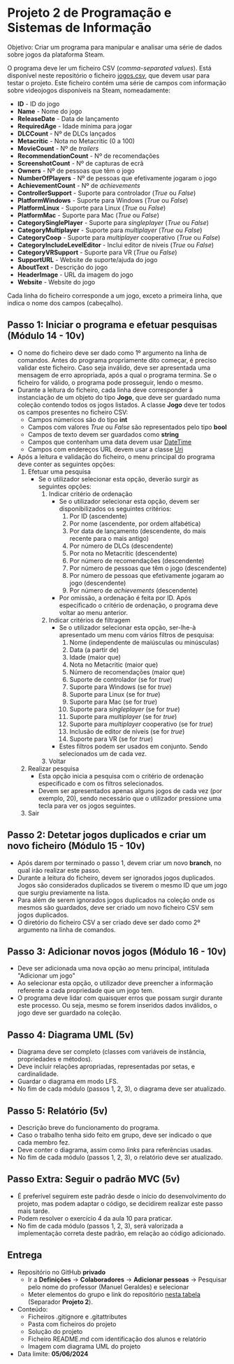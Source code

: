 # Projeto 2 de Programação e Sistemas de Informação

Objetivo: Criar um programa para manipular e analisar uma série de dados sobre jogos da plataforma Steam.

O programa deve ler um ficheiro CSV (*comma-separated values*). Está disponível neste repositório o ficheiro [jogos.csv](jogos.csv), que devem usar para testar o projeto. Este ficheiro contém uma série de campos com informação sobre videojogos disponíveis na Steam, nomeadamente:

*   **ID** - ID do jogo
*   **Name** - Nome do jogo
*   **ReleaseDate** - Data de lançamento
*   **RequiredAge** - Idade mínima para jogar
*   **DLCCount** - Nº de DLCs lançados
*   **Metacritic** - Nota no Metacritic (0 a 100)
*   **MovieCount** - Nº de *trailers*
*   **RecommendationCount** - Nº de recomendações
*   **ScreenshotCount** - Nº de capturas de ecrã
*   **Owners** - Nº de pessoas que têm o jogo
*   **NumberOfPlayers** - Nº de pessoas que efetivamente jogaram o jogo
*   **AchievementCount** - Nº de *achievements*
*   **ControllerSupport** - Suporte para controlador (*True* ou *False*)
*   **PlatformWindows** - Suporte para Windows (*True* ou *False*)
*   **PlatformLinux** - Suporte para Linux (*True* ou *False*)
*   **PlatformMac** - Suporte para Mac (*True* ou *False*)
*   **CategorySinglePlayer** - Suporte para *singleplayer* (*True* ou *False*)
*   **CategoryMultiplayer** - Suporte para *multiplayer* (*True* ou *False*)
*   **CategoryCoop** - Suporte para *multiplayer* cooperativo (*True* ou
    *False*)
*   **CategoryIncludeLevelEditor** - Inclui editor de níveis (*True* ou
    *False*)
*   **CategoryVRSupport** - Suporte para VR (*True* ou *False*)
*   **SupportURL** - Website de suporte/ajuda do jogo
*   **AboutText** - Descrição do jogo
*   **HeaderImage** - URL da imagem do jogo
*   **Website** - Website do jogo

Cada linha do ficheiro corresponde a um jogo, exceto a primeira linha, que indica o nome dos campos (cabeçalho).

## Passo 1: Iniciar o programa e efetuar pesquisas (Módulo 14 - 10v)

-  O nome do ficheiro deve ser dado como 1º argumento na linha de comandos. Antes do programa propriamente dito começar, é preciso validar este ficheiro. Caso seja inválido, deve ser apresentada uma mensagem de erro apropriada, após a qual o programa termina. Se o ficheiro for válido, o programa pode prosseguir, lendo o mesmo.
-  Durante a leitura do ficheiro, cada linha deve corresponder à instanciação de um objeto do tipo **Jogo**, que deve ser guardado numa coleção contendo todos os jogos listados. A classe **Jogo** deve ter todos os campos presentes no ficheiro CSV:
   * Campos númericos são do tipo **int**
   * Campos com valores *True* ou *False* são representados pelo tipo **bool**
   * Campos de texto devem ser guardados como **string**
   * Campos que contenham uma data devem usar [DateTime](https://learn.microsoft.com/pt-pt/dotnet/api/system.datetime?view=net-8.0)
   * Campos com endereços URL devem usar a classe [Uri](https://learn.microsoft.com/pt-pt/dotnet/api/system.uri?view=net-8.0)
- Após a leitura e validação do ficheiro, o menu principal do programa deve conter as seguintes opções:
   1. Efetuar uma pesquisa
      - Se o utilizador selecionar esta opção, deverão surgir as seguintes opções:
         1. Indicar critério de ordenação
            - Se o utilizador selecionar esta opção, devem ser disponibilizados os seguintes critérios:
               1. Por ID (ascendente)
               2. Por nome (ascendente, por ordem alfabética)
               3. Por data de lançamento (descendente, do mais recente para o mais antigo)
               4. Por número de DLCs (descendente)
               5. Por nota no Metacritic (descendente)
               6. Por número de recomendações (descendente)
               7. Por número de pessoas que têm o jogo (descendente)
               8. Por número de pessoas que efetivamente jogaram ao jogo (descendente)
               9. Por número de *achievements* (descendente)
            - Por omissão, a ordenação é feita por ID. Após especificado o critério de ordenação, o programa deve voltar ao menu anterior.
         2. Indicar critérios de filtragem
            - Se o utilizador selecionar esta opção, ser-lhe-à apresentado um menu com vários filtros de pesquisa:
               1. Nome (independente de maiúsculas ou minúsculas)
               2. Data (a partir de)
               3. Idade (maior que)
               4. Nota no Metacritic (maior que)
               5. Número de recomendações (maior que)
               6. Suporte de controlador (se for *true*)
               7. Suporte para Windows (se for *true*)
               8. Suporte para Linux (se for *true*)
               9. Suporte para Mac (se for *true*)
               10. Suporte para *singleplayer* (se for *true*)
               11. Suporte para *multiplayer* (se for *true*)
               12. Suporte para *multiplayer* cooperativo (se for *true*)
               13. Inclusão de editor de níveis (se for *true*)
               14. Suporte para VR (se for *true*)
            - Estes filtros podem ser usados em conjunto. Sendo selecionados um de cada vez.
         3. Voltar
   2. Realizar pesquisa
      - Esta opção inicia a pesquisa com o critério de ordenação especificado e com os filtros selecionados.
      - Devem ser apresentados apenas alguns jogos de cada vez (por exemplo, 20), sendo necessário que o utilizador pressione uma tecla para ver os jogos seguintes.
   4. Sair

## Passo 2: Detetar jogos duplicados e criar um novo ficheiro (Módulo 15 - 10v)

- Após darem por terminado o passo 1, devem criar um novo **branch**, no qual irão realizar este passo.
- Durante a leitura do ficheiro, devem ser ignorados jogos duplicados. Jogos são considerados duplicados se tiverem o mesmo ID que um jogo que surgiu previamente na lista.
- Para além de serem ignorados jogos duplicados na coleção onde os mesmos são guardados, deve ser criado um novo ficheiro CSV sem jogos duplicados.
- O diretório do ficheiro CSV a ser criado deve ser dado como 2º argumento na linha de comandos.

## Passo 3: Adicionar novos jogos (Módulo 16 - 10v)

- Deve ser adicionada uma nova opção ao menu principal, intitulada "Adicionar um jogo"
- Ao selecionar esta opção, o utilizador deve preencher a informação referente a cada propriedade que um jogo tem.
- O programa deve lidar com quaisquer erros que possam surgir durante este processo. Ou seja, mesmo se forem inseridos dados inválidos, o jogo deve ser guardado na coleção.

## Passo 4: Diagrama UML (5v)

- Diagrama deve ser completo (classes com variáveis de instância, propriedades e métodos).
- Deve incluir relações apropriadas, representadas por setas, e cardinalidade.
- Guardar o diagrama em modo LFS.
- No fim de cada módulo (passos 1, 2, 3), o diagrama deve ser atualizado.

## Passo 5: Relatório (5v)

- Descrição breve do funcionamento do programa.
- Caso o trabalho tenha sido feito em grupo, deve ser indicado o que cada membro fez.
- Deve conter o diagrama, assim como *links* para referências usadas.
- No fim de cada módulo (passos 1, 2, 3), o relatório deve ser atualizado.

## Passo Extra: Seguir o padrão MVC (5v) 

- É preferível seguirem este padrão desde o início do desenvolvimento do projeto, mas podem adaptar o código, se decidirem realizar este passo mais tarde.
- Podem resolver o exercício 4 da aula 10 para praticar.
- No fim de cada módulo (passos 1, 2, 3), será valorizada a implementação correta deste padrão, em relação ao código adicionado.

## Entrega

- Repositório no GitHub **privado**
  - Ir a **Definições** -> **Colaboradores** -> **Adicionar pessoas** -> Pesquisar pelo nome do professor (Manuel Geraldes) e selecionar
  - Meter elementos do grupo e link do repositório [nesta tabela](https://docs.google.com/spreadsheets/d/1DrdGnICVAA8q9bs9_LAURFKoReAO7jJGB8qqvUWacL0/edit?usp=drive_link) (Separador **Projeto 2**).
- Conteúdo:
  - Ficheiros .gitignore e .gitattributes
  - Pasta com ficheiros do projeto
  - Solução do projeto
  - Ficheiro README.md com identificação dos alunos e relatório
  - Imagem com diagrama UML do projeto
- Data limite: **05/06/2024**
